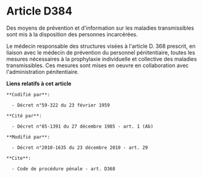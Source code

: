 # Article D384

Des moyens de prévention et d'information sur les maladies transmissibles sont mis à la disposition des personnes
incarcérées. 

Le médecin responsable des structures visées à l'article D. 368 prescrit, en liaison avec le médecin de prévention du
personnel pénitentiaire, toutes les mesures nécessaires à la prophylaxie individuelle et collective des maladies
transmissibles. Ces mesures sont mises en oeuvre en collaboration avec l'administration pénitentiaire.

**Liens relatifs à cet article**

	**Codifié par**:

	  - Décret n°59-322 du 23 février 1959

	**Cité par**:

	  - Décret n°85-1391 du 27 décembre 1985 - art. 1 (Ab)

	**Modifié par**:

	  - Décret n°2010-1635 du 23 décembre 2010 - art. 29

	**Cite**:

	  - Code de procédure pénale - art. D368
